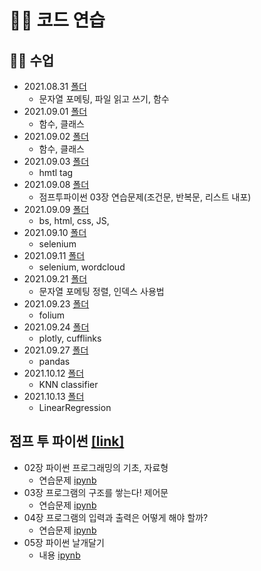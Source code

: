 # 🤹‍♂️ 코드 연습
## ✍🏼 수업
+ 2021.08.31 [폴더](https://github.com/kbjung/LikeLion_13th_DataCourse/tree/main/practice/2021.08.31-prac)
  - 문자열 포메팅, 파일 읽고 쓰기, 함수
+ 2021.09.01 [폴더](https://github.com/kbjung/LikeLion_13th_DataCourse/tree/main/practice/2021.09.01-prac)
  - 함수, 클래스
+ 2021.09.02 [폴더](https://github.com/kbjung/LikeLion_13th_DataCourse/tree/main/practice/2021.09.02-prac)
  - 함수, 클래스
+ 2021.09.03 [폴더](https://github.com/kbjung/LikeLion_13th_DataCourse/tree/main/practice/2021.09.03-prac)
  - hmtl tag
+ 2021.09.08 [폴더](https://github.com/kbjung/LikeLion_13th_DataCourse/tree/main/practice/2021.09.08-prac)
  - 점프투파이썬 03장 연습문제(조건문, 반복문, 리스트 내포)
+ 2021.09.09 [폴더](https://github.com/kbjung/LikeLion_13th_DataCourse/tree/main/practice/2021.09.09-prac)
  - bs, html, css, JS,
+ 2021.09.10 [폴더](https://github.com/kbjung/LikeLion_13th_DataCourse/tree/main/practice/2021.09.10-prac)
  - selenium
+ 2021.09.11 [폴더](https://github.com/kbjung/LikeLion_13th_DataCourse/tree/main/practice/2021.09.11-prac)
  - selenium, wordcloud
+ 2021.09.21 [폴더](https://github.com/kbjung/LikeLion_13th_DataCourse/tree/main/practice/2021.09.21-prac)
  - 문자열 포메팅 정렬, 인덱스 사용법
+ 2021.09.23 [폴더](https://github.com/kbjung/LikeLion_13th_DataCourse/tree/main/practice/2021.09.23-prac)
  - folium
+ 2021.09.24 [폴더](https://github.com/kbjung/LikeLion_13th_DataCourse/tree/main/practice/2021.09.24-prac)
  - plotly, cufflinks
+ 2021.09.27 [폴더](https://github.com/kbjung/LikeLion_13th_DataCourse/tree/main/practice/2021.09.27-prac)
  - pandas
+ 2021.10.12 [폴더](https://github.com/kbjung/LikeLion_13th_DataCourse/tree/main/practice/2021.10.12-MachineLearning)
  - KNN classifier
+ 2021.10.13 [폴더](https://github.com/kbjung/LikeLion_13th_DataCourse/tree/main/practice/2021.10.13-LinearRegression)
  - LinearRegression

## 점프 투 파이썬 [[link]](https://wikidocs.net/book/1)
+ 02장 파이썬 프로그래밍의 기초, 자료형 
  - 연습문제 [ipynb](https://github.com/kbjung/LikeLion_13th_DataCourse/blob/main/practice/jump_to_python/ch02_ex.ipynb)
+ 03장 프로그램의 구조를 쌓는다! 제어문
  - 연습문제 [ipynb](https://github.com/kbjung/LikeLion_13th_DataCourse/blob/main/practice/jump_to_python/ch03_ex.ipynb)
+ 04장 프로그램의 입력과 출력은 어떻게 해야 할까?
  - 연습문제 [ipynb](https://github.com/kbjung/LikeLion_13th_DataCourse/blob/main/practice/jump_to_python/ch04_ex.ipynb)
+ 05장 파이썬 날개달기
  - 내용 [ipynb](https://github.com/kbjung/LikeLion_13th_DataCourse/blob/main/practice/jump_to_python/ch05.ipynb)
